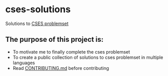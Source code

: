 # cses-solutions
Solutions to [CSES problemset](https://cses.fi/problemset/list/)

## The purpose of this project is:
- To motivate me to finally complete the cses problemset
- To create a public collection of solutions to cses problemset in multiple languages
- Read [CONTRIBUTING.md](https://github.com/lelouch-of-the-code/cses-solutions/blob/main/CONTRIBUTING.md) before contributing
